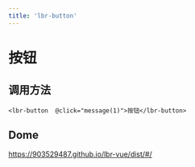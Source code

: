 ```yaml
---
title: 'lbr-button'
---
```

# 按钮


## 调用方法
```vue
<lbr-button  @click="message(1)">按钮</lbr-button>

```
## Dome
https://903529487.github.io/lbr-vue/dist/#/

